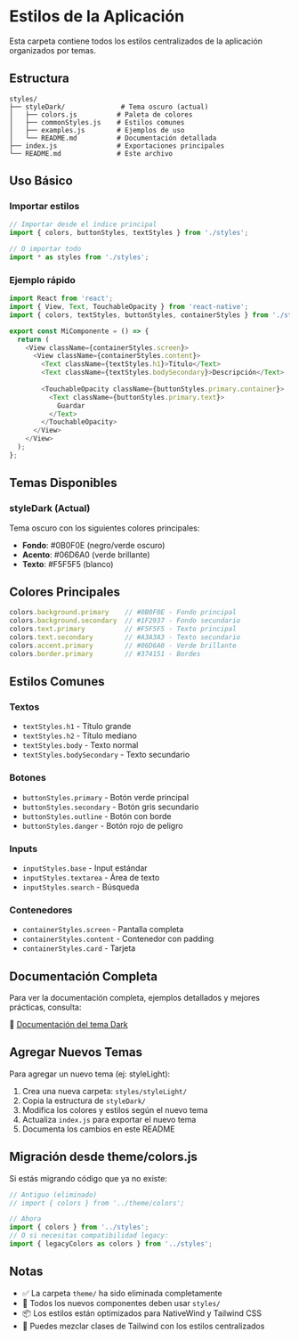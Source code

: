 # Estilos de la Aplicación

Esta carpeta contiene todos los estilos centralizados de la aplicación organizados por temas.

## Estructura

```
styles/
├── styleDark/              # Tema oscuro (actual)
│   ├── colors.js          # Paleta de colores
│   ├── commonStyles.js    # Estilos comunes
│   ├── examples.js        # Ejemplos de uso
│   └── README.md          # Documentación detallada
├── index.js               # Exportaciones principales
└── README.md              # Este archivo
```

## Uso Básico

### Importar estilos

```javascript
// Importar desde el índice principal
import { colors, buttonStyles, textStyles } from './styles';

// O importar todo
import * as styles from './styles';
```

### Ejemplo rápido

```javascript
import React from 'react';
import { View, Text, TouchableOpacity } from 'react-native';
import { colors, textStyles, buttonStyles, containerStyles } from './styles';

export const MiComponente = () => {
  return (
    <View className={containerStyles.screen}>
      <View className={containerStyles.content}>
        <Text className={textStyles.h1}>Título</Text>
        <Text className={textStyles.bodySecondary}>Descripción</Text>
        
        <TouchableOpacity className={buttonStyles.primary.container}>
          <Text className={buttonStyles.primary.text}>
            Guardar
          </Text>
        </TouchableOpacity>
      </View>
    </View>
  );
};
```

## Temas Disponibles

### styleDark (Actual)
Tema oscuro con los siguientes colores principales:
- **Fondo**: #0B0F0E (negro/verde oscuro)
- **Acento**: #06D6A0 (verde brillante)
- **Texto**: #F5F5F5 (blanco)

## Colores Principales

```javascript
colors.background.primary    // #0B0F0E - Fondo principal
colors.background.secondary  // #1F2937 - Fondo secundario
colors.text.primary          // #F5F5F5 - Texto principal
colors.text.secondary        // #A3A3A3 - Texto secundario
colors.accent.primary        // #06D6A0 - Verde brillante
colors.border.primary        // #374151 - Bordes
```

## Estilos Comunes

### Textos
- `textStyles.h1` - Título grande
- `textStyles.h2` - Título mediano
- `textStyles.body` - Texto normal
- `textStyles.bodySecondary` - Texto secundario

### Botones
- `buttonStyles.primary` - Botón verde principal
- `buttonStyles.secondary` - Botón gris secundario
- `buttonStyles.outline` - Botón con borde
- `buttonStyles.danger` - Botón rojo de peligro

### Inputs
- `inputStyles.base` - Input estándar
- `inputStyles.textarea` - Área de texto
- `inputStyles.search` - Búsqueda

### Contenedores
- `containerStyles.screen` - Pantalla completa
- `containerStyles.content` - Contenedor con padding
- `containerStyles.card` - Tarjeta

## Documentación Completa

Para ver la documentación completa, ejemplos detallados y mejores prácticas, consulta:

📖 [Documentación del tema Dark](./styleDark/README.md)

## Agregar Nuevos Temas

Para agregar un nuevo tema (ej: styleLight):

1. Crea una nueva carpeta: `styles/styleLight/`
2. Copia la estructura de `styleDark/`
3. Modifica los colores y estilos según el nuevo tema
4. Actualiza `index.js` para exportar el nuevo tema
5. Documenta los cambios en este README

## Migración desde theme/colors.js

Si estás migrando código que ya no existe:

```javascript
// Antiguo (eliminado)
// import { colors } from '../theme/colors';

// Ahora
import { colors } from '../styles';
// O si necesitas compatibilidad legacy:
import { legacyColors as colors } from '../styles';
```

## Notas

- ✅ La carpeta `theme/` ha sido eliminada completamente
- 🎨 Todos los nuevos componentes deben usar `styles/`
- 📦 Los estilos están optimizados para NativeWind y Tailwind CSS
- 🔄 Puedes mezclar clases de Tailwind con los estilos centralizados

